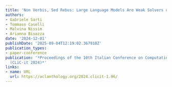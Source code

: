 ```yaml
---
title: 'Non Verbis, Sed Rebus: Large Language Models Are Weak Solvers of Italian Rebuses'
authors:
- Gabriele Sarti
- Tommaso Caselli
- Malvina Nissim
- Arianna Bisazza
date: '2024-12-01'
publishDate: '2025-09-04T12:19:02.367910Z'
publication_types:
- paper-conference
publication: '*Proceedings of the 10th Italian Conference on Computational Linguistics
  (CLiC-it 2024)*'
links:
- name: URL
  url: https://aclanthology.org/2024.clicit-1.96/
---
```

